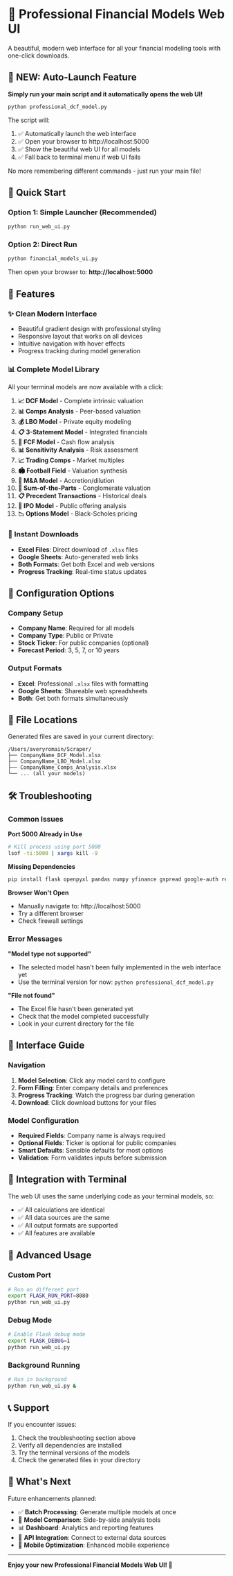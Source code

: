 # 🏦 Professional Financial Models Web UI

A beautiful, modern web interface for all your financial modeling tools with one-click downloads.

## 🚀 **NEW: Auto-Launch Feature**

**Simply run your main script and it automatically opens the web UI!**

```bash
python professional_dcf_model.py
```

The script will:
1. ✅ Automatically launch the web interface
2. ✅ Open your browser to http://localhost:5000
3. ✅ Show the beautiful web UI for all models
4. ✅ Fall back to terminal menu if web UI fails

No more remembering different commands - just run your main file!

## 🚀 Quick Start

### Option 1: Simple Launcher (Recommended)
```bash
python run_web_ui.py
```

### Option 2: Direct Run
```bash
python financial_models_ui.py
```

Then open your browser to: **http://localhost:5000**

## 🎯 Features

### ✨ Clean Modern Interface
- Beautiful gradient design with professional styling
- Responsive layout that works on all devices
- Intuitive navigation with hover effects
- Progress tracking during model generation

### 📊 Complete Model Library
All your terminal models are now available with a click:

1. **📈 DCF Model** - Complete intrinsic valuation
2. **📊 Comps Analysis** - Peer-based valuation
3. **💰 LBO Model** - Private equity modeling
4. **📋 3-Statement Model** - Integrated financials
5. **💸 FCF Model** - Cash flow analysis
6. **📊 Sensitivity Analysis** - Risk assessment
7. **📈 Trading Comps** - Market multiples
8. **🏟️ Football Field** - Valuation synthesis
9. **🤝 M&A Model** - Accretion/dilution
10. **🔀 Sum-of-the-Parts** - Conglomerate valuation
11. **📋 Precedent Transactions** - Historical deals
12. **🚀 IPO Model** - Public offering analysis
13. **📉 Options Model** - Black-Scholes pricing

### 💾 Instant Downloads
- **Excel Files**: Direct download of `.xlsx` files
- **Google Sheets**: Auto-generated web links
- **Both Formats**: Get both Excel and web versions
- **Progress Tracking**: Real-time status updates

## 🔧 Configuration Options

### Company Setup
- **Company Name**: Required for all models
- **Company Type**: Public or Private
- **Stock Ticker**: For public companies (optional)
- **Forecast Period**: 3, 5, 7, or 10 years

### Output Formats
- **Excel**: Professional `.xlsx` files with formatting
- **Google Sheets**: Shareable web spreadsheets
- **Both**: Get both formats simultaneously

## 📁 File Locations

Generated files are saved in your current directory:
```
/Users/averyromain/Scraper/
├── CompanyName_DCF_Model.xlsx
├── CompanyName_LBO_Model.xlsx
├── CompanyName_Comps_Analysis.xlsx
└── ... (all your models)
```

## 🛠️ Troubleshooting

### Common Issues

**Port 5000 Already in Use**
```bash
# Kill process using port 5000
lsof -ti:5000 | xargs kill -9
```

**Missing Dependencies**
```bash
pip install flask openpyxl pandas numpy yfinance gspread google-auth requests
```

**Browser Won't Open**
- Manually navigate to: http://localhost:5000
- Try a different browser
- Check firewall settings

### Error Messages

**"Model type not supported"**
- The selected model hasn't been fully implemented in the web interface yet
- Use the terminal version for now: `python professional_dcf_model.py`

**"File not found"**
- The Excel file hasn't been generated yet
- Check that the model completed successfully
- Look in your current directory for the file

## 🎨 Interface Guide

### Navigation
1. **Model Selection**: Click any model card to configure
2. **Form Filling**: Enter company details and preferences
3. **Progress Tracking**: Watch the progress bar during generation
4. **Download**: Click download buttons for your files

### Model Configuration
- **Required Fields**: Company name is always required
- **Optional Fields**: Ticker is optional for public companies
- **Smart Defaults**: Sensible defaults for most options
- **Validation**: Form validates inputs before submission

## 🔄 Integration with Terminal

The web UI uses the same underlying code as your terminal models, so:
- ✅ All calculations are identical
- ✅ All data sources are the same
- ✅ All output formats are supported
- ✅ All features are available

## 🚀 Advanced Usage

### Custom Port
```bash
# Run on different port
export FLASK_RUN_PORT=8080
python run_web_ui.py
```

### Debug Mode
```bash
# Enable Flask debug mode
export FLASK_DEBUG=1
python run_web_ui.py
```

### Background Running
```bash
# Run in background
python run_web_ui.py &
```

## 📞 Support

If you encounter issues:
1. Check the troubleshooting section above
2. Verify all dependencies are installed
3. Try the terminal versions of the models
4. Check the generated files in your directory

## 🎉 What's Next

Future enhancements planned:
- ✅ **Batch Processing**: Generate multiple models at once
- 🔄 **Model Comparison**: Side-by-side analysis tools
- 📊 **Dashboard**: Analytics and reporting features
- 🔗 **API Integration**: Connect to external data sources
- 📱 **Mobile Optimization**: Enhanced mobile experience

---

**Enjoy your new Professional Financial Models Web UI! 🎯**